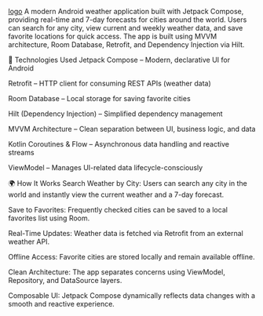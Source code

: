 
[logo](https://github.com/Ahmetkaragunlu/JetWeatherForecastApp/blob/main/app.png?raw=true)
A modern Android weather application built with Jetpack Compose, providing real-time and 7-day forecasts for cities around the world. Users can search for any city, view current and weekly weather data, and save favorite locations for quick access. The app is built using MVVM architecture, Room Database, Retrofit, and Dependency Injection via Hilt.

🔧 Technologies Used
Jetpack Compose – Modern, declarative UI for Android

Retrofit – HTTP client for consuming REST APIs (weather data)

Room Database – Local storage for saving favorite cities

Hilt (Dependency Injection) – Simplified dependency management

MVVM Architecture – Clean separation between UI, business logic, and data

Kotlin Coroutines & Flow – Asynchronous data handling and reactive streams

ViewModel – Manages UI-related data lifecycle-consciously

🌍 How It Works
Search Weather by City: Users can search any city in the world and instantly view the current weather and a 7-day forecast.

Save to Favorites: Frequently checked cities can be saved to a local favorites list using Room.

Real-Time Updates: Weather data is fetched via Retrofit from an external weather API.

Offline Access: Favorite cities are stored locally and remain available offline.

Clean Architecture: The app separates concerns using ViewModel, Repository, and DataSource layers.

Composable UI: Jetpack Compose dynamically reflects data changes with a smooth and reactive experience.

